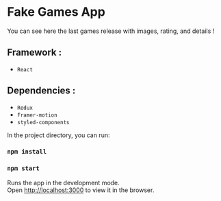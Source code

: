 # Fake Games App
 You can see here the last games release with images, rating, and details ! 

## Framework : 
- `React`

## Dependencies : 
- `Redux`
- `Framer-motion`
- `styled-components`


In the project directory, you can run:

### `npm install`

### `npm start`

Runs the app in the development mode.\
Open [http://localhost:3000](http://localhost:3000) to view it in the browser.
